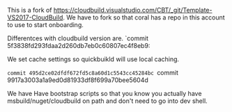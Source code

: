 This is a fork of https://cloudbuild.visualstudio.com/CBT/_git/Template-VS2017-CloudBuild.
We have to fork so that coral has a repo in this account to use to start onboarding.

Differentces with cloudbuild version are.
`commit 5f3838fd293fdaa2d260db7eb0c60807ec4f8eb9:

We set cache settings so quickbuikld will use local caching.

`commit 495d2ce02dfdf672fd5c8a60d1c5543cc45284bc
`commit 9917a3003a1a9ed0d81933df8f699a70bee5604d

We have Have bootstrap scripts so that you know you actually have msbuild/nuget/cloudbuild on path and don't need to go into dev shell.